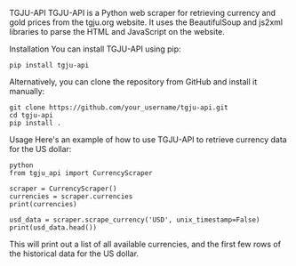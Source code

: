   TGJU-API
TGJU-API is a Python web scraper for retrieving currency and gold prices from the tgju.org website. It uses the BeautifulSoup and js2xml libraries to parse the HTML and JavaScript on the website.

Installation
You can install TGJU-API using pip:
```
pip install tgju-api
```

Alternatively, you can clone the repository from GitHub and install it manually:
```
git clone https://github.com/your_username/tgju-api.git
cd tgju-api
pip install .
```

Usage
Here's an example of how to use TGJU-API to retrieve currency data for the US dollar:
```
python
from tgju_api import CurrencyScraper

scraper = CurrencyScraper()
currencies = scraper.currencies
print(currencies)

usd_data = scraper.scrape_currency('USD', unix_timestamp=False)
print(usd_data.head())
```

This will print out a list of all available currencies, and the first few rows of the historical data for the US dollar.
